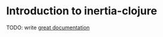 # Introduction to inertia-clojure

TODO: write [great documentation](http://jacobian.org/writing/what-to-write/)

